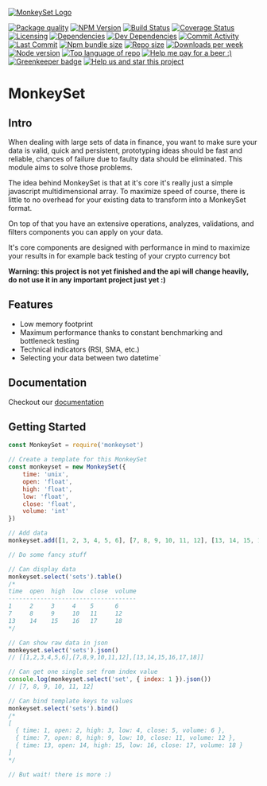 [![MonkeySet Logo](https://i.imgur.com/eganiA2.png)](https://github.com/michaeldegroot/MonkeySet)

[![Package quality](https://packagequality.com/shield/monkeyset.svg)](https://packagequality.com/#?package=monkeyset)
[![NPM Version](https://img.shields.io/npm/v/monkeyset.svg)](https://www.npmjs.com/package/monkeyset)
[![Build Status](https://travis-ci.org/michaeldegroot/MonkeySet.png?branch=master)](https://travis-ci.org/michaeldegroot/MonkeySet)
[![Coverage Status](https://coveralls.io/repos/github/michaeldegroot/MonkeySet/badge.svg?branch=master)](https://coveralls.io/github/michaeldegroot/MonkeySet?branch=master)
[![Licensing](https://img.shields.io/github/license/michaeldegroot/monkeyset.svg)](https://raw.githubusercontent.com/michaeldegroot/MonkeySet/master/LICENSE)
[![Dependencies](https://david-dm.org/michaeldegroot/monkeyset/status.svg)](https://david-dm.org/michaeldegroot/monkeyset)
[![Dev Dependencies](https://david-dm.org/michaeldegroot/monkeyset/dev-status.svg)](https://david-dm.org/michaeldegroot/monkeyset?type=dev)
[![Commit Activity](https://img.shields.io/github/commit-activity/m/michaeldegroot/MonkeySet.svg)](https://github.com/michaeldegroot/MonkeySet/pulse/monthly)
[![Last Commit](https://img.shields.io/github/last-commit/michaeldegroot/MonkeySet.svg)](https://github.com/michaeldegroot/MonkeySet/commits/master)
[![Npm bundle size](https://img.shields.io/bundlephobia/min/monkeyset.svg)](https://www.npmjs.com/package/monkeyset)
[![Repo size](https://img.shields.io/github/repo-size/michaeldegroot/monkeyset.svg)](https://github.com/michaeldegroot/MonkeySet)
[![Downloads per week](https://img.shields.io/npm/dw/monkeyset.svg)](https://www.npmjs.com/package/monkeyset)
[![Node version](https://img.shields.io/node/v/monkeyset.svg)](https://www.npmjs.com/package/monkeyset)
[![Top language of repo](https://img.shields.io/github/languages/top/badges/shields.svg)](https://github.com/michaeldegroot/MonkeySet)
[![Help me pay for a beer :)](https://img.shields.io/liberapay/receives/givemeallyourcats.svg)](https://liberapay.com/GiveMeAllYourCats/)
[![Greenkeeper badge](https://badges.greenkeeper.io/michaeldegroot/MonkeySet.svg)](https://greenkeeper.io/)
[![Help us and star this project](https://img.shields.io/github/stars/michaeldegroot/monkeyset.svg?style=social)](https://github.com/michaeldegroot/MonkeySet)

# MonkeySet

## Intro

When dealing with large sets of data in finance, you want to make sure your data is valid, quick and persistent, prototyping ideas should be fast and reliable, chances of failure due to faulty data should be eliminated. This module aims to solve those problems.

The idea behind MonkeySet is that at it's core it's really just a simple javascript multidimensional array. To maximize speed of course, there is little to no overhead for your existing data to transform into a MonkeySet format.

On top of that you have an extensive operations, analyzes, validations, and filters components you can apply on your data.

It's core components are designed with performance in mind to maximize your results in for example back testing of your crypto currency bot

**Warning: this project is not yet finished and the api will change heavily, do not use it in any important project just yet :)**

## Features

- Low memory footprint
- Maximum performance thanks to constant benchmarking and bottleneck testing
- Technical indicators (RSI, SMA, etc.)
- Selecting your data between two datetime`

## Documentation

Checkout our [documentation](https://michaeldegroot.github.io/MonkeySet/)

## Getting Started

```javascript
const MonkeySet = require('monkeyset')

// Create a template for this MonkeySet
const monkeyset = new MonkeySet({
	time: 'unix',
	open: 'float',
	high: 'float',
	low: 'float',
	close: 'float',
	volume: 'int'
})

// Add data
monkeyset.add([1, 2, 3, 4, 5, 6], [7, 8, 9, 10, 11, 12], [13, 14, 15, 16, 17, 18])

// Do some fancy stuff

// Can display data
monkeyset.select('sets').table()
/*
time  open  high  low  close  volume
------------------------------------
1     2     3     4    5      6
7     8     9     10   11     12
13    14    15    16   17     18
*/

// Can show raw data in json
monkeyset.select('sets').json()
// [[1,2,3,4,5,6],[7,8,9,10,11,12],[13,14,15,16,17,18]]

// Can get one single set from index value
console.log(monkeyset.select('set', { index: 1 }).json())
// [7, 8, 9, 10, 11, 12]

// Can bind template keys to values
monkeyset.select('sets').bind()
/*
[
  { time: 1, open: 2, high: 3, low: 4, close: 5, volume: 6 },
  { time: 7, open: 8, high: 9, low: 10, close: 11, volume: 12 },
  { time: 13, open: 14, high: 15, low: 16, close: 17, volume: 18 }
]
*/

// But wait! there is more :)
```
